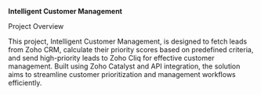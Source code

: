 **Intelligent Customer Management**

Project Overview

This project, Intelligent Customer Management, is designed to fetch leads from Zoho CRM, calculate their priority scores based on predefined criteria, and send high-priority leads to Zoho Cliq for effective customer management. Built using Zoho Catalyst and API integration, the solution aims to streamline customer prioritization and management workflows efficiently.


